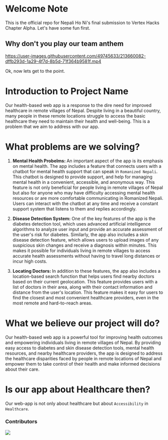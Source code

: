 # Welcome Note

This is the official repo for Nepali Ho Ni's final submission to Vertex Hacks Chapter Alpha. Let's have some fun first. 
## Why don't you play our team anthem

https://user-images.githubusercontent.com/49745633/213660082-dffb293d-1a29-4f7d-8b5d-71f364b9581f.mp4

Ok, now lets get to the point.

# Introduction to Project Name
Our health-based web app is a response to the dire need for improved healthcare in remote villages of Nepal. Despite living in a beautiful country, many people in these remote locations struggle to access the basic healthcare they need to maintain their health and well-being. This is a problem that we aim to address with our app.


# What problems are we solving?

1. <b>Mental Health Probelms: </b>
An important aspect of the app is its emphasis on mental health. The app includes a feature that connects users with a chatbot for mental health support that can speak in `Romanized Nepali`. This chatbot is designed to provide support, and help for managing mental health in a convenient, accessible, and anonymous way. This feature is not only beneficial for people living in remote villages of Nepal but also for anyone who may have difficulty accessing mental health resources or are more comfortable communicating in Romanized Nepali. Users can interact with the chatbot at any time and receive a constant support system that listens to them and replies accordingly.

2. <b>Disease Detection System:</b>
 One of the key features of the app is the diabetes detection tool, which uses advanced artificial intelligence algorithms to analyze user input and provide an accurate assessment of the user's risk for diabetes. Similarly, the app also includes a skin disease detection feature, which allows users to upload images of any suspicious skin changes and receive a diagnosis within minutes. This makes it possible for individuals living in remote villages to access accurate health assessments without having to travel long distances or incur high costs.


3. <b>Locating Doctors: </b>
In addition to these features, the app also includes a location-based search function that helps users find nearby doctors based on their current geolocation. This feature provides users with a list of doctors in their area, along with their contact information and distance from the user's location. This feature makes it easy for users to find the closest and most convenient healthcare providers, even in the most remote and hard-to-reach areas.

# What we believe our project will do?
Our health-based web app is a powerful tool for improving health outcomes and empowering individuals living in remote villages of Nepal. By providing easy access to diabetes and skin disease detection tools, mental health resources, and nearby healthcare providers, the app is designed to address the healthcare disparities faced by people in remote locations of Nepal and empower them to take control of their health and make informed decisions about their care.

# Is our app about Healthcare then?
Our web-app is not only about healthcare but about `Accessibility` in `Healthcare`.

### Contributors
<a href="https://github.com/kbshal/Nepali_Ho_Ni_vertex_hacks/graphs/contributors">
  <img src="https://contrib.rocks/image?repo=kbshal/Nepali_Ho_Ni_vertex_hacks" />
</a>

